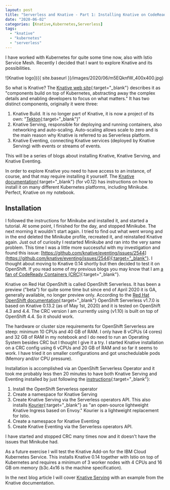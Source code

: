 ```yaml
---
layout: post
title: "Serverless and Knative - Part 1: Installing Knative on CodeReady Containers"
date: "2020-06-02"
categories: [Knative,Kubernetes,Serverless]
tags: 
  - "knative"
  - "kubernetes"
  - "serverless"
---
```


I have worked with Kubernetes for quite some time now, also with Istio Service Mesh. Recently I decided that I want to explore Knative and its possibilities.

![Knative logo]({{ site.baseurl }}/images/2020/06/m5EQknfW_400x400.jpg)

So what is Knative? The [Knative web site](https://knative.dev/){:target="_blank"} describes it as "components build on top of Kubernetes, abstracting away the complex details and enabling developers to focus on what matters." It has two distinct components, originally it were three:

1. Knative Build. It is no longer part of Knative, it is now a project of its own: "[Tekton](https://github.com/tektoncd){:target="_blank"}"
2. Knative Serving, responsible for deploying and running containers, also networking and auto-scaling. Auto-scaling allows scale to zero and is the main reason why Knative is referred to as Serverless platform.
3. Knative Eventing, connecting Knative services (deployed by Knative Serving) with events or streams of events.

This will be a series of blogs about installing Knative, Knative Serving, and Knative Eventing.

In order to explore Knative you need to have access to an instance, of course, and that may require installing it yourself. The [Knative documentation](https://knative.dev/v0.12-docs/install/){:target="_blank"} (for v0.12) has instructions on how to install it on many different Kubernetes platforms, including Minikube. Perfect, Knative on my notebook.

## Installation

I followed the instructions for Minikube and installed it, and started a tutorial. At some point, I finished for the day, and stopped Minikube. The next morning it wouldn't start again. I tried to find out what went wrong and in the end deleted the Minikube profile, recreated it, and reinstalled Knative again. Just out of curiosity I restarted Minikube and ran into the very same problem. This time I was a little more successful with my investigation and found this issue: [https://github.com/knative/eventing/issues/2544](https://github.com/knative/eventing/issues/2544){:target="_blank"}. I thought about moving to Knative 0.14 shortly but then decided to test it on OpenShift. If you read some of my previous blogs you may know that I am [a fan of CodeReady Containers (CRC)](https://haralduebele.github.io/2019/09/13/red-hat-openshift-4-on-your-laptop/){:target="_blank"}.

Knative on Red Hat OpenShift is called OpenShift Serverless. It has been a preview ("beta") for quite some time but since end of April 2020 it is GA, generally available, no longer preview only. According to the [Red Hat OpenShift documentation](https://access.redhat.com/articles/4912821){:target="_blank"} OpenShift Serverless v1.7.0 is based on Knative 0.13.2 (as of May 1st, 2020) and it is tested on OpenShift 4.3 and 4.4. The CRC version I am currently using (v1.10) is built on top of OpenShift 4.4. So it should work.

The hardware or cluster size requirements for OpenShift Serverless are steep: minimum 10 CPUs and 40 GB of RAM. I only have 8 vCPUs (4 cores) and 32 GB of RAM in my notebook and I do need to run an Operating System besides CRC but I thought I give it a try. I started Knative installation on a CRC config using 6 vCPUs and 20 GB of RAM and so far it seems to work. I have tried it on smaller configurations and got unschedulable pods (Memory and/or CPU pressure).

Installation is accomplished via an OpenShift Serverless Operator and it took me probably less then 20 minutes to have both Knative Serving and Eventing installed by just following the [instructions](https://access.redhat.com/documentation/en-us/openshift_container_platform/4.4/html/serverless_applications/installing-openshift-serverless-1){:target="_blank"}:

1. Install the OpenShift Serverless operator
2. Create a namespace for Knative Serving
3. Create Knative Serving via the Serverless operators API. This also installs [Kourier](https://github.com/knative/net-kourier){:target="_blank"} as "an open-source lightweight Knative Ingress based on Envoy." Kourier is a lightweight replacement for Istio.
4. Create a namespace for Knative Eventing
5. Create Knative Eventing via the Serverless operators API.

I have started and stopped CRC many times now and it doesn't have the issues that Minikube had.

As a future exercise I will test the Knative Add-on for the IBM Cloud Kubernetes Service. This installs Knative 0.14 together with Istio on top of Kubernetes and requires a minimum of 3 worker nodes with 4 CPUs and 16 GB om memory (b3c.4x16 is the machine specification).

In the next blog article I will cover [Knative Serving](https://haralduebele.github.io/2020/06/03/serverless-and-knative-part-2-knative-serving/) with an example from the Knative documentation.
